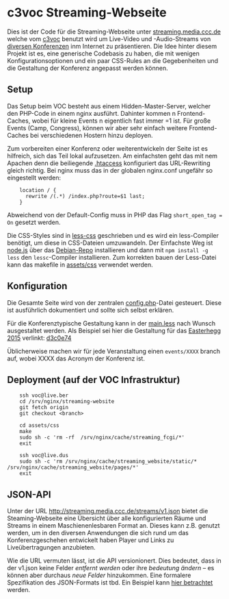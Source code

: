 # c3voc Streaming-Webseite

Dies ist der Code für die Streaming-Webseite unter [streaming.media.ccc.de](http://streaming.media.ccc.de/) welche vom [c3voc](https://c3voc.de/) benutzt wird um Live-Video und -Audio-Streams von [diversen Konferenzen](https://c3voc.de/eventkalender/) inm Internet zu präsentieren. Die Idee hinter diesem Projekt ist es, eine generische Codebasis zu haben, die mit wenigen Konfigurationsoptionen und ein paar CSS-Rules an die Gegebenheiten und die Gestaltung der Konferenz angepasst werden können.



## Setup

Das Setup beim VOC besteht aus einem Hidden-Master-Server, welcher den PHP-Code in einem nginx ausführt. Dahinter kommen n Frontend-Caches, wobei für kleine Events n eigentlich fast immer =1 ist. Für große Events (Camp, Congress), können wir aber sehr einfach weitere Frontend-Caches bei verschiedenen Hostern hinzu deployen.

Zum vorbereiten einer Konferenz oder weiterentwickeln der Seite ist es hilfreich, sich das Teil lokal aufzusetzen. Am einfachsten geht das mit nem Apachen denn die beiliegende [.htaccess](.htaccess) konfiguriert das URL-Rewriting gleich richtig. Bei nginx muss das in der globalen nginx.conf ungefähr so eingestellt werden:
````
    location / {
      rewrite /(.*) /index.php?route=$1 last;
    }
````

Abweichend von der Default-Config muss in PHP das Flag `short_open_tag = On` gesetzt werden.

Die CSS-Styles sind in [less-css](http://lesscss.org/) geschrieben und es wird ein less-Compiler benötigt, um diese in CSS-Dateien umzuwandeln. Der Einfachste Weg ist [node.js](https://nodejs.org/) über das [Debian-Repo](https://github.com/joyent/node/wiki/Installing-Node.js-via-package-manager#debian-and-ubuntu-based-linux-distributions) installieren und dann mit `npm install -g less` den `lessc`-Compiler installieren. Zum korrekten bauen der Less-Datei kann das makefile in [assets/css](assets/css/) verwendet werden.



## Konfiguration

Die Gesamte Seite wird von der zentralen [config.php](config.php)-Datei gesteuert. Diese ist ausführlich dokumentiert und sollte sich selbst erklären.

Für die Konferenztypische Gestaltung kann in der [main.less](assets/css/main.less) nach Wunsch ausgestaltet werden. Als Beispiel sei hier die Gestaltung für das [Easterhegg 2015](https://eh15.easterhegg.eu/site/) verlinkt: [d3c0e74](https://github.com/voc/streaming-website/commit/d3c0e74f459121c3e624c9b3b92d6ec6b39a3dbe)

Üblicherweise machen wir für jede Veranstaltung einen `events/XXXX` branch auf, wobei XXXX das Acronym der Konferenz ist.



## Deployment (auf der VOC Infrastruktur)
````
	ssh voc@live.ber
	cd /srv/nginx/streaming-website
	git fetch origin
	git checkout <branch>

	cd assets/css
	make
	sudo sh -c 'rm -rf  /srv/nginx/cache/streaming_fcgi/*'
	exit

	ssh voc@live.dus
	sudo sh -c 'rm /srv/nginx/cache/streaming_website/static/* /srv/nginx/cache/streaming_website/pages/*'
	exit
````


## JSON-API

Unter der URL http://streaming.media.ccc.de/streams/v1.json bietet die Steaming-Webseite eine Übersicht über alle konfigurierten Räume und Streams in einem Maschienenlesbaren Format an. Dieses kann z.B. genutzt werden, um in den diversen Anwendungen die sich rund um das Konferenzgeschehen entwickelt haben Player und Links zu Liveübertragungen anzubieten.

Wie die URL vermuten lässt, ist die API versionionert. Dies bedeutet, dass in der v1.json keine Felder *entfernt werden* oder ihre *bedeutung ändern* – es können aber durchaus *neue Felder* hinzukommen. Eine formalere Spezifikation des JSON-Formats ist tbd. Ein Beispiel kann [hier betrachtet](https://gist.github.com/MaZderMind/d5737ab867ade7888cb4) werden.
